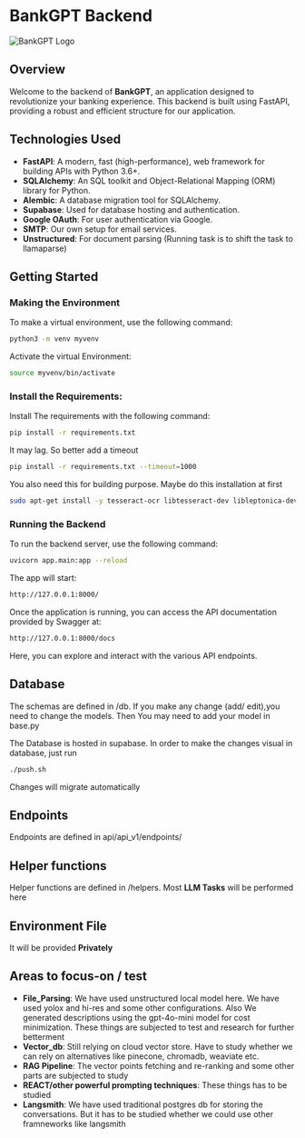 # BankGPT Backend

![BankGPT Logo](https://lvpvdtjsjkjcteniapit.supabase.co/storage/v1/object/public/statics/Bankgpt.png)

## Overview

Welcome to the backend of **BankGPT**, an application designed to revolutionize your banking experience. This backend is built using FastAPI, providing a robust and efficient structure for our application.

## Technologies Used

- **FastAPI**: A modern, fast (high-performance), web framework for building APIs with Python 3.6+.
- **SQLAlchemy**: An SQL toolkit and Object-Relational Mapping (ORM) library for Python.
- **Alembic**: A database migration tool for SQLAlchemy.
- **Supabase**: Used for database hosting and authentication.
- **Google OAuth**: For user authentication via Google.
- **SMTP**: Our own setup for email services.
- **Unstructured**: For document parsing (Running task is to shift the task to llamaparse)

## Getting Started

### Making the Environment

To make a virtual environment, use the following command:

```bash
python3 -m venv myvenv
```

Activate the virtual Environment:

```bash
source myvenv/bin/activate
```

### Install the Requirements:

Install The requirements with the following command:

```bash
pip install -r requirements.txt
```

It may lag. So better add a timeout

```bash
pip install -r requirements.txt --timeout=1000
```

You also need this for building purpose. Maybe do this installation at first

```bash
sudo apt-get install -y tesseract-ocr libtesseract-dev libleptonica-dev build-essential
```

### Running the Backend

To run the backend server, use the following command:

```bash
uvicorn app.main:app --reload
```

The app will start:

```bash
http://127.0.0.1:8000/
```

Once the application is running, you can access the API documentation provided by Swagger at:

```bash
http://127.0.0.1:8000/docs
```

Here, you can explore and interact with the various API endpoints.

## Database
The schemas are defined in /db. If you make any change (add/ edit),you need to change the models. Then You may need to add your model in base.py

The Database is hosted in supabase.
In order to make the changes visual in database, just run
```bash
./push.sh
```
Changes will migrate automatically

## Endpoints
Endpoints are defined in api/api_v1/endpoints/

## Helper functions
Helper functions are defined in /helpers. Most **LLM Tasks** will be performed here

## Environment File
It will be provided **Privately**

## Areas to focus-on / test
- **File_Parsing**: We have used unstructured local model here. We have used yolox and hi-res and some other configurations. Also We generated descriptions using the gpt-4o-mini model for cost minimization. These things are subjected to test and research for further betterment
- **Vector_db**: Still relying on cloud vector store. Have to study whether we can rely on alternatives like pinecone, chromadb, weaviate etc.
- **RAG Pipeline**: The vector points fetching and re-ranking and some other parts are subjected to study
- **REACT/other powerful prompting techniques**: These things has to be studied
- **Langsmith**: We have used traditional postgres db for storing the conversations. But it has to be studied whether we could use other framneworks like langsmith 